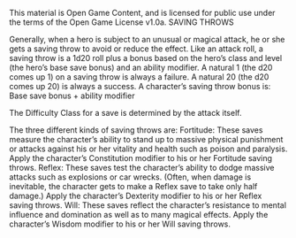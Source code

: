 This material is Open Game Content, and is licensed for public use under the terms of the Open Game License v1.0a.
SAVING THROWS

Generally, when a hero is subject to an unusual or magical attack, he or she gets a saving throw to avoid or reduce the effect. Like an attack roll, a saving throw is a 1d20 roll plus a bonus based on the hero’s class and level (the hero’s base save bonus) and an ability modifier.
A natural 1 (the d20 comes up 1) on a saving throw is always a failure. A natural 20 (the d20 comes up 20) is always a success.
A character’s saving throw bonus is:
Base save bonus + ability modifier

The Difficulty Class for a save is determined by the attack itself.

The three different kinds of saving throws are:
Fortitude: These saves measure the character’s ability to stand up to massive physical punishment or attacks against his or her vitality and health such as poison and paralysis. Apply the character’s Constitution modifier to his or her Fortitude saving throws.
Reflex: These saves test the character’s ability to dodge massive attacks such as explosions or car wrecks. (Often, when damage is inevitable, the character gets to make a Reflex save to take only half damage.) Apply the character’s Dexterity modifier to his or her Reflex saving throws.
Will: These saves reflect the character’s resistance to mental influence and domination as well as to many magical effects. Apply the character’s Wisdom modifier to his or her Will saving throws.
